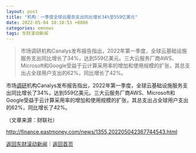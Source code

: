```yaml
---
layout: post
title: "机构：一季度全球云服务支出同比增长34%至559亿美元"
date: 2022-05-04 10:18:53 +0800
categories: emnews
tags: 东财滚动新闻
---
```

> 市场调研机构Canalys发布报告指出，2022年第一季度，全球云基础设施服务支出同比增长了34%，达到559亿美元。三大云服务厂商AWS、Microsoft和Google受益于云计算采用率的增加和使用规模的扩张，其总支出占全球用户支出的62%，同比增长了42%。

<p>市场<span id="Info.3274"><a href="http://data.eastmoney.com/jgdy/" class="infokey">调研</a></span>机构Canalys发布报告指出，2022年第一季度，全球云基础设施服务支出同比增长了34%，达到559亿美元。三大云服务厂商AWS、Microsoft和Google受益于云计算采用率的增加和使用规模的扩张，其总支出占全球用户支出的62%，同比增长了42%。</p><p class="em_media">（文章来源：财联社）</p>

<http://finance.eastmoney.com/news/1355,202205042367744543.html>

[返回东财滚动新闻](//finews.withounder.com/emnews/)｜[返回首页](//finews.withounder.com/)